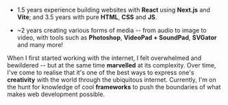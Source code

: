 - 1.5 years experience building websites with **React** using **Next.js** and **Vite**; and 3.5 years with pure **HTML**, **CSS** and **JS**. 

- ~2 years creating various forms of media -- from audio to image to video, with tools such as **Photoshop**, **VideoPad + SoundPad**, **SVGator** and many more!

When I first started working with the internet, I felt overwhelmed and bewildered -- but at the same time **marvelled** at its complexity. Over time, I've come to realise that it's one of the best ways to express one's **creativity** with the world through the ubiquitous internet. Currently, I'm on the hunt for knowledge of cool **frameworks** to push the boundaries of what makes web development possible.